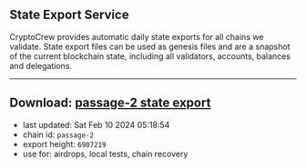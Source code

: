 ## State Export Service
CryptoCrew provides automatic daily state exports for all chains we validate. State export files can be used as genesis files and are a snapshot of the current blockchain state, including all validators, accounts, balances and delegations.

---
**Download: [passage-2 state export](https://dl.ccvalidators.com/SERVICE/passage/passage-2_export_6907219.json)**
---

- last updated: Sat Feb 10 2024 05:18:54
- chain id: `passage-2`
- export height: `6907219`
- use for: airdrops, local tests, chain recovery
